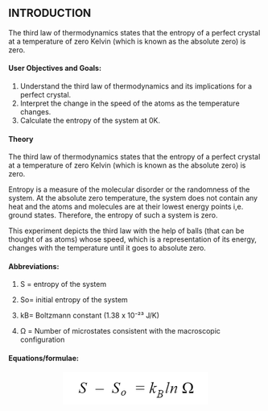 ## INTRODUCTION<br>

The third law of thermodynamics states that the entropy of a perfect crystal at a temperature of zero Kelvin (which is known as the absolute zero) is zero.

#### User Objectives and Goals:<br>

1. Understand the third law of thermodynamics and its implications for a perfect crystal.
2. Interpret the change in the speed of the atoms as the temperature changes.
3. Calculate the entropy of the system at 0K.

#### Theory<br>

The third law of thermodynamics states that the entropy of a perfect crystal at a temperature of zero Kelvin (which is known as the absolute zero) is zero.

Entropy is a measure of the molecular disorder or the randomness of the system. At the absolute zero temperature, the system does not contain any heat and the atoms and molecules are at their lowest energy points i,e. ground states. Therefore, the entropy of such a system is zero.

This experiment depicts the third law with the help of balls (that can be thought of as atoms) whose speed, which is a representation of its energy, changes with the temperature until it goes to absolute zero.


#### Abbreviations:<br>

1. S = entropy of the system

2. So= initial entropy of the system

3. kB= Boltzmann constant (1.38 x 10⁻²³ J/K)
   
4. Ω = Number of microstates consistent with the macroscopic configuration

#### Equations/formulae:<br>

<center><img src="./images/equations/eq1.png" /></center>
<br>
